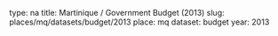 type: na
title: Martinique / Government Budget (2013)
slug: places/mq/datasets/budget/2013
place: mq
dataset: budget
year: 2013
